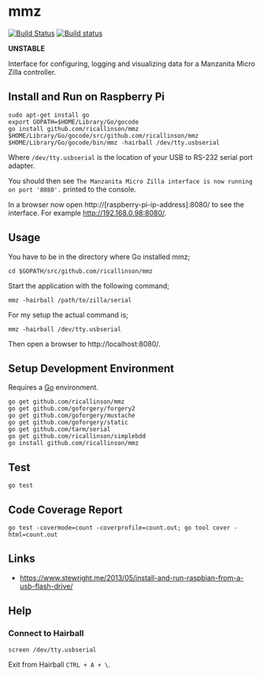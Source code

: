 # mmz

[![Build Status](https://travis-ci.org/ricallinson/mmz.svg?branch=master)](https://travis-ci.org/ricallinson/mmz) [![Build status](https://ci.appveyor.com/api/projects/status/6v17dsgd08n8ieq7/branch/master?svg=true)](https://ci.appveyor.com/project/ricallinson/mmz/branch/master)

__UNSTABLE__

Interface for configuring, logging and visualizing data for a Manzanita Micro Zilla controller.

## Install and Run on Raspberry Pi

    sudo apt-get install go
    export GOPATH=$HOME/Library/Go/gocode
    go install github.com/ricallinson/mmz
    $HOME/Library/Go/gocode/src/github.com/ricallinson/mmz
    $HOME/Library/Go/gocode/bin/mmz -hairball /dev/tty.usbserial

Where `/dev/tty.usbserial` is the location of your USB to RS-232 serial port adapter.

You should then see `The Manzanita Micro Zilla interface is now running on port '8080'.` printed to the console.

In a browser now open http://[raspberry-pi-ip-address]:8080/ to see the interface. For example http://192.168.0.98:8080/.

## Usage

You have to be in the directory where Go installed mmz;

    cd $GOPATH/src/github.com/ricallinson/mmz

Start the application with the following command;

    mmz -hairball /path/to/zilla/serial

For my setup the actual command is;

    mmz -hairball /dev/tty.usbserial

Then open a browser to http://localhost:8080/.

## Setup Development Environment

Requires a [Go](https://golang.org/dl/) environment.

    go get github.com/ricallinson/mmz
    go get github.com/goforgery/forgery2
    go get github.com/goforgery/mustache
    go get github.com/goforgery/static
    go get github.com/tarm/serial
    go get github.com/ricallinson/simplebdd
    go install github.com/ricallinson/mmz

## Test

    go test

## Code Coverage Report

    go test -covermode=count -coverprofile=count.out; go tool cover -html=count.out

## Links

* https://www.stewright.me/2013/05/install-and-run-raspbian-from-a-usb-flash-drive/

## Help

### Connect to Hairball

    screen /dev/tty.usbserial

Exit from Hairball `CTRL + A + \`.
